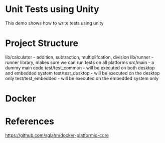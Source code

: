 # Unit Tests using Unity

This demo shows how to write tests using unity

# Project Structure

lib/calculator - addition, subtraction, multiplifcation, division
lib/runner - runner library, makes sure we can run tests on all platforms
src/main - a dummy main code
test/test_common - will be executed on both desktop and embedded system
test/test_desktop - will be executed on the desktop only
test/test_embedded - will be executed on the embedded system only

# Docker


# References
https://github.com/sglahn/docker-platformio-core
